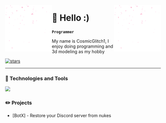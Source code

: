 <img align="left" src="images/flakes.gif" width="30%" style="display:inline;"><img align="right" src="images/flakes.gif" width="30%" style="display:inline;">

# 👋 Hello :)

**`Programmer`**

My name is CosmicGlitch1, I enjoy doing programming and 3d modeling as my hobby

<p align="left">
      <a href="https://github.com/cosmicglitch1?tab=repositories">
         <img alt="stars" title="Total stars on GitHub" src="https://custom-icon-badges.demolab.com/github/stars/CosmicGlitch1?color=22526b&style=for-the-badge&labelColor=488207&logo=star"/></a>
</p>

---

### 🧰 Technologies and Tools

<a>
      <img src="https://skillicons.dev/icons?i=mac,bash,docker,git,github,vscode,js,nodejs,express,html,css,mongodb" />
</a>

### ✏️ Projects
- [BotX] - Restore your Discord server from nukes